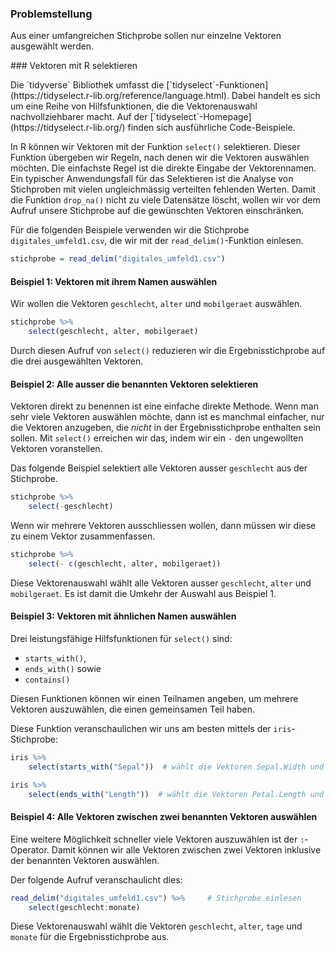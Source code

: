 ### Problemstellung

Aus einer umfangreichen Stichprobe sollen nur einzelne Vektoren ausgewählt werden.

### Vektoren mit R selektieren

<p class="alert alert-success"  markdown="1">
Die `tidyverse` Bibliothek umfasst die [`tidyselect`-Funktionen](https://tidyselect.r-lib.org/reference/language.html). Dabei handelt es sich um eine Reihe von Hilfsfunktionen, die die Vektorenauswahl nachvollziehbarer macht. Auf der [`tidyselect`-Homepage](https://tidyselect.r-lib.org/) finden sich ausführliche Code-Beispiele. 
</p>

In R können wir Vektoren mit der Funktion `select()` selektieren. Dieser Funktion übergeben wir Regeln, nach denen wir die Vektoren auswählen möchten. Die einfachste Regel ist die direkte Eingabe der Vektorennamen. Ein typischer Anwendungsfall für das Selektieren ist die Analyse von Stichproben mit vielen ungleichmässig verteilten fehlenden Werten. Damit die Funktion `drop_na()` nicht zu viele Datensätze löscht, wollen wir vor dem Aufruf unsere Stichprobe auf die gewünschten Vektoren einschränken. 



Für die folgenden Beispiele verwenden wir die Stichprobe `digitales_umfeld1.csv`, die wir mit der `read_delim()`-Funktion einlesen. 

```R
stichprobe = read_delim("digitales_umfeld1.csv") 
```

#### Beispiel 1: Vektoren mit ihrem Namen auswählen

Wir wollen die Vektoren `geschlecht`, `alter` und `mobilgeraet` auswählen. 

```R
stichprobe %>%
    select(geschlecht, alter, mobilgeraet)
```

Durch diesen Aufruf von `select()` reduzieren wir die Ergebnisstichprobe auf die drei ausgewählten Vektoren. 

#### Beispiel 2: Alle ausser die benannten Vektoren selektieren

Vektoren direkt zu benennen ist eine einfache direkte Methode. Wenn man sehr viele Vektoren auswählen möchte, dann ist es manchmal einfacher, nur die Vektoren anzugeben, die *nicht* in der Ergebnisstichprobe enthalten sein sollen. Mit `select()` erreichen wir das, indem wir ein `-` den ungewollten Vektoren voranstellen. 

Das folgende Beispiel selektiert alle Vektoren ausser `geschlecht` aus der Stichprobe. 

```R
stichprobe %>%
    select(-geschlecht)
```

Wenn wir mehrere Vektoren ausschliessen wollen, dann müssen wir diese zu einem Vektor zusammenfassen. 

```R
stichprobe %>%
    select(- c(geschlecht, alter, mobilgeraet))
```
Diese Vektorenauswahl wählt alle Vektoren ausser `geschlecht`, `alter` und `mobilgeraet`. Es ist damit die Umkehr der Auswahl aus Beispiel 1. 

#### Beispiel 3: Vektoren mit ähnlichen Namen auswählen

Drei leistungsfähige Hilfsfunktionen für `select()` sind: 

- `starts_with()`,
- `ends_with()` sowie
- `contains()`

Diesen Funktionen können wir einen Teilnamen angeben, um mehrere Vektoren auszuwählen, die einen gemeinsamen Teil haben. 

Diese Funktion veranschaulichen wir uns am besten mittels der `iris`-Stichprobe: 

```R
iris %>%
    select(starts_with("Sepal"))  # wählt die Vektoren Sepal.Width und Sepal.Length aus

iris %>%
    select(ends_with("Length"))  # wählt die Vektoren Petal.Length und Sepal.Length aus
```

#### Beispiel 4: Alle Vektoren zwischen zwei benannten Vektoren auswählen

Eine weitere Möglichkeit schneller viele Vektoren auszuwählen ist der `:`-Operator. Damit können wir alle Vektoren zwischen zwei Vektoren inklusive der benannten Vektoren auswählen.

Der folgende Aufruf veranschaulicht dies: 

```R
read_delim("digitales_umfeld1.csv") %>%     # Stichprobe einlesen
    select(geschlecht:monate)
```

Diese Vektorenauswahl wählt die Vektoren `geschlecht`, `alter`, `tage` und `monate` für die Ergebnisstichprobe aus.
